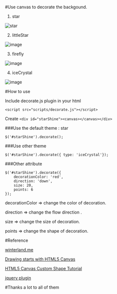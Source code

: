 #Use canvas to decorate the backgound.

1. star

![star](https://dl.dropboxusercontent.com/u/47510080/gif/star.gif)

2. littleStar

![image](https://dl.dropboxusercontent.com/u/47510080/gif/littleStar.gif)

3. firefly

![image](https://dl.dropboxusercontent.com/u/47510080/gif/firefly.gif)

4. iceCrystal

![image](https://dl.dropboxusercontent.com/u/47510080/gif/iceCrystal.gif)


#How to use 

Include decorate.js plugin in your html

`<script src="scripts/decorate.js"></script>`

Create `<div id="starShine"><canvas></canvas></div>`


###Use the default theme : star 

`$('#starShine').decorate();`



###Use other theme 

`$('#starShine').decorate({ type: 'iceCrystal'});`

###Other attribute

	$('#starShine').decorate({
		decorationColor: 'red',
		direction: 'down',
		size: 20,
		points: 6
	});

decorationColor => change the color of decoration.

direction => change the flow direction .

size => change the size of decoration.

points => change the shape of decoration.




#Reference

[winterland.me](http://www.winterland.me/)

[Drawing starts with HTML5 Canvas](http://programmingthomas.wordpress.com/2012/05/16/drawing-stars-with-html5-canvas/)


[HTML5 Canvas Custom Shape Tutorial](http://www.html5canvastutorials.com/tutorials/html5-canvas-custom-shapes/)

[jquery plugin](http://learn.jquery.com/plugins/)

#Thanks a lot to all of them













